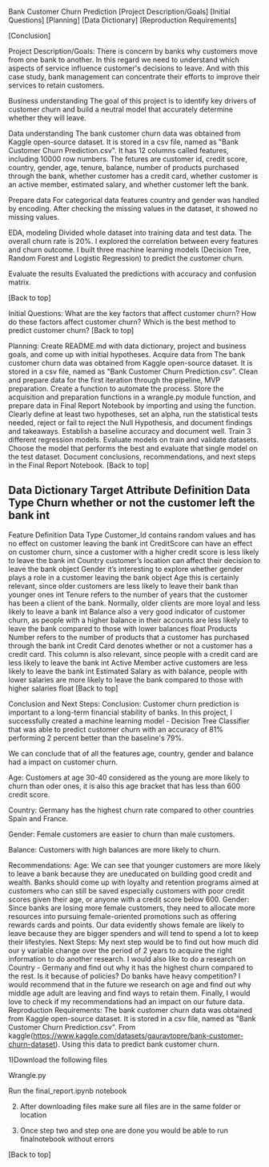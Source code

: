 Bank Customer Churn Prediction
[Project Description/Goals] [Initial Questions] [Planning] [Data Dictionary] [Reproduction Requirements]

[Conclusion]

Project Description/Goals:
There is concern by banks why customers move from one bank to another. In this regard we need to understand which aspects of service influence customer's decisions to leave. And with this case study, bank management can concentrate their efforts to improve their services to retain customers.

Business understanding
The goal of this project is to identify key drivers of customer churn and build a neutral model that accurately determine whether they will leave.

Data understanding
The bank customer churn data was obtained from Kaggle open-source dataset. It is stored in a csv file, named as "Bank Customer Churn Prediction.csv". It has 12 columns called features, including 10000 row numbers. The fetures are customer id, credit score, country, gender, age, tenure, balance, number of products purchased through the bank, whether customer has a credit card, whether customer is an active member, estimated salary, and whether customer left the bank.

Prepare data
For categorical data features country and gender was handled by encoding. After checking the missing values in the dataset, it showed no missing values.

EDA, modeling
Divided whole dataset into training data and test data. The overall churn rate is 20%. I explored the correlation between every features and churn outcome. I built three machine learning models (Decision Tree, Random Forest and Logistic Regression) to predict the customer churn.

Evaluate the results
Evaluated the predictions with accuracy and confusion matrix.

[Back to top]

Initial Questions:
What are the key factors that affect customer churn?
How do these factors affect customer churn?
Which is the best method to predict customer churn?
[Back to top]

Planning:
Create README.md with data dictionary, project and business goals, and come up with initial hypotheses.
Acquire data from The bank customer churn data was obtained from Kaggle open-source dataset. It is stored in a csv file, named as "Bank Customer Churn Prediction.csv".
Clean and prepare data for the first iteration through the pipeline, MVP preparation. Create a function to automate the process.
Store the acquisition and preparation functions in a wrangle.py module function, and prepare data in Final Report Notebook by importing and using the function.
Clearly define at least two hypotheses, set an alpha, run the statistical tests needed, reject or fail to reject the Null Hypothesis, and document findings and takeaways.
Establish a baseline accuracy and document well.
Train 3 different regression models.
Evaluate models on train and validate datasets.
Choose the model that performs the best and evaluate that single model on the test dataset.
Document conclusions, recommendations, and next steps in the Final Report Notebook.
[Back to top]

Data Dictionary
Target Attribute	Definition	Data Type
Churn	whether or not the customer left the bank	int
---		
Feature	Definition	Data Type
Customer_Id	contains random values and has no effect on customer leaving the bank	int
CreditScore	can have an effect on customer churn, since a customer with a higher credit score is less likely to leave the bank	int
Country	customer’s location can affect their decision to leave the bank	object
Gender	it’s interesting to explore whether gender plays a role in a customer leaving the bank	object
Age	this is certainly relevant, since older customers are less likely to leave their bank than younger ones	int
Tenure	refers to the number of years that the customer has been a client of the bank. Normally, older clients are more loyal and less likely to leave a bank	int
Balance	also a very good indicator of customer churn, as people with a higher balance in their accounts are less likely to leave the bank compared to those with lower balances	float
Products Number	refers to the number of products that a customer has purchased through the bank	int
Credit Card	denotes whether or not a customer has a credit card. This column is also relevant, since people with a credit card are less likely to leave the bank	int
Active Member	active customers are less likely to leave the bank	int
Estimated Salary	as with balance, people with lower salaries are more likely to leave the bank compared to those with higher salaries	float
[Back to top]

Conclusion and Next Steps:
Conclusion:
Customer churn prediction is important to a long-term financial stability of banks. In this project, I successfully created a machine learning model - Decision Tree Classifier that was able to predict customer churn with an accuracy of 81% performing 2 percent better than the baseline's 79%.

We can conclude that of all the features age, country, gender and balance had a impact on customer churn.

Age: Customers at age 30-40 considered as the young are more likely to churn than oder ones, it is also this age bracket that has less than 600 credit score.

Country: Germany has the highest churn rate compared to other countries Spain and France.

Gender: Female customers are easier to churn than male customers.

Balance: Customers with high balances are more likely to churn.

Recommendations:
Age: We can see that younger customers are more likely to leave a bank because they are uneducated on building good credit and wealth. Banks should come up with loyalty and retention programs aimed at customers who can still be saved especially customers with poor credit scores given their age, or anyone with a credit score below 600.
Gender: Since banks are losing more female customers, they need to allocate more resources into pursuing female-oriented promotions such as offering rewards cards and points. Our data evidently shows female are likely to leave because they are bigger spenders and will tend to spend a lot to keep their lifestyles.
Next Steps:
My next step would be to find out how much did our y variable change over the period of 2 years to acquire the right information to do another research.
I would also like to do a research on Country - Germany and find out why it has the highest churn compared to the rest. Is it because of policies? Do banks have heavy competition?
I would recommend that in the future we research on age and find out why middle age adult are leaving and find ways to retain them.
Finally, I would love to check if my recommendations had an impact on our future data.
Reproduction Requirements:
The bank customer churn data was obtained from Kaggle open-source dataset. It is stored in a csv file, named as "Bank Customer Churn Prediction.csv". From kaggle(https://www.kaggle.com/datasets/gauravtopre/bank-customer-churn-dataset). Using this data to predict bank customer churn.

1)Download the following files

Wrangle.py

Run the final_report.ipynb notebook

2) After downloading files make sure all files are in the same folder or location

3) Once step two and step one are done you would be able to run finalnotebook without errors

[Back to top]
